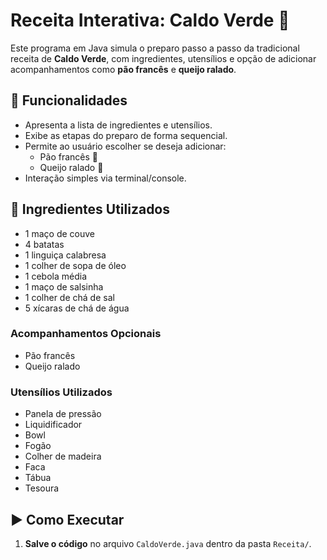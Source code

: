 # Receita Interativa: Caldo Verde 🍵

Este programa em Java simula o preparo passo a passo da tradicional receita de **Caldo Verde**, com ingredientes, utensílios e opção de adicionar acompanhamentos como **pão francês** e **queijo ralado**.

## 🧾 Funcionalidades

- Apresenta a lista de ingredientes e utensílios.
- Exibe as etapas do preparo de forma sequencial.
- Permite ao usuário escolher se deseja adicionar:
  - Pão francês 🥖
  - Queijo ralado 🧀
- Interação simples via terminal/console.

## 🧂 Ingredientes Utilizados

- 1 maço de couve
- 4 batatas
- 1 linguiça calabresa
- 1 colher de sopa de óleo
- 1 cebola média
- 1 maço de salsinha
- 1 colher de chá de sal
- 5 xícaras de chá de água

### Acompanhamentos Opcionais

- Pão francês
- Queijo ralado

### Utensílios Utilizados

- Panela de pressão
- Liquidificador
- Bowl
- Fogão
- Colher de madeira
- Faca
- Tábua
- Tesoura

## ▶️ Como Executar

1. **Salve o código** no arquivo `CaldoVerde.java` dentro da pasta `Receita/`.

